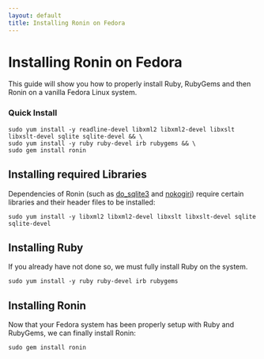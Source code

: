 ```yaml
---
layout: default
title: Installing Ronin on Fedora
---
```


# Installing Ronin on Fedora

This guide will show you how to properly install Ruby, RubyGems and then
Ronin on a vanilla Fedora Linux system.

### Quick Install

    sudo yum install -y readline-devel libxml2 libxml2-devel libxslt libxslt-devel sqlite sqlite-devel && \
    sudo yum install -y ruby ruby-devel irb rubygems && \
    sudo gem install ronin

## Installing required Libraries

Dependencies of Ronin (such as [do_sqlite3] and [nokogiri]) require certain
libraries and their header files to be installed:

    sudo yum install -y libxml2 libxml2-devel libxslt libxslt-devel sqlite sqlite-devel

## Installing Ruby

If you already have not done so, we must fully install Ruby on the system.

    sudo yum install -y ruby ruby-devel irb rubygems

## Installing Ronin

Now that your Fedora system has been properly setup with Ruby and RubyGems,
we can finally install Ronin:

    sudo gem install ronin

[do_sqlite3]: http://rubygems.org/gems/do_sqlite3
[nokogiri]: http://rubygems.org/gems/nokogiri
